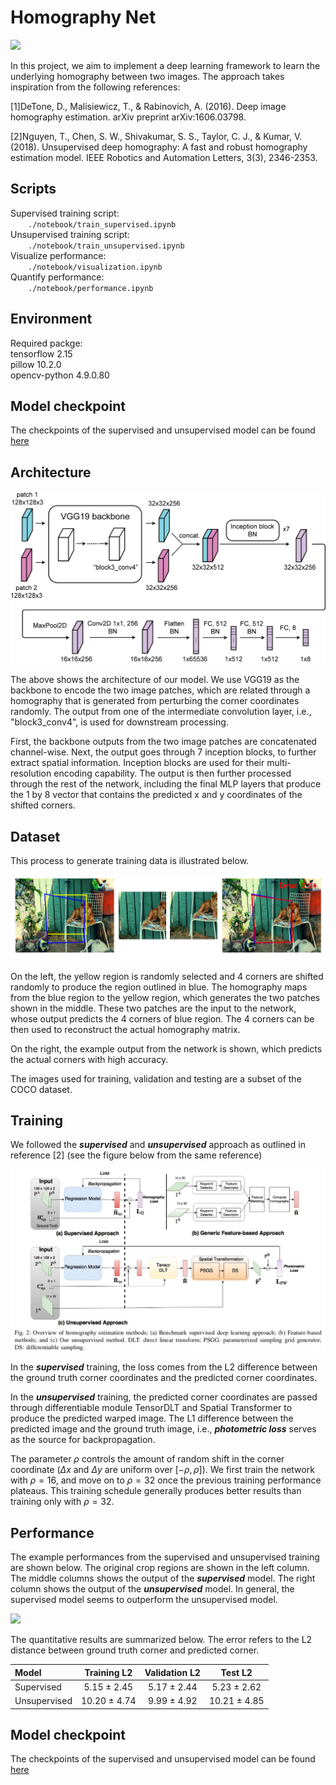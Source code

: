 # Homography Net

![](./figures/illustration_1.png)

In this project, we aim to implement a deep learning framework to learn the underlying homography between two images. The approach takes inspiration from the following references:

[1]DeTone, D., Malisiewicz, T., & Rabinovich, A. (2016). Deep image homography estimation. arXiv preprint arXiv:1606.03798.

[2]Nguyen, T., Chen, S. W., Shivakumar, S. S., Taylor, C. J., & Kumar, V. (2018). Unsupervised deep homography: A fast and robust homography estimation model. IEEE Robotics and Automation Letters, 3(3), 2346-2353.

## Scripts

Supervised training script: <br />
&ensp;&ensp;&ensp;&ensp;```./notebook/train_supervised.ipynb``` <br />
Unsupervised training script: <br />
&ensp;&ensp;&ensp;&ensp;```./notebook/train_unsupervised.ipynb``` <br />
Visualize performance: <br />
&ensp;&ensp;&ensp;&ensp;```./notebook/visualization.ipynb``` <br />
Quantify performance:<br />
&ensp;&ensp;&ensp;&ensp;```./notebook/performance.ipynb``` <br />

## Environment

Required packge: <br />
tensorflow 2.15 <br />
pillow 10.2.0 <br />
opencv-python 4.9.0.80 <br />

## Model checkpoint
The checkpoints of the supervised and unsupervised model can be found [here](https://www.dropbox.com/scl/fo/tywx25upu76x4hbgzfqbu/h?rlkey=wc5gjy48dd7vu272c2bmoc87f&dl=0)

## Architecture
![](./figures/architecture.png)

The above shows the architecture of our model. We use VGG19 as the backbone to encode the two image patches, which are related through a homography that is generated from perturbing the corner coordinates randomly. The output from one of the intermediate convolution layer, i.e., "block3_conv4", is used for downstream processing.

First, the backbone outputs from the two image patches are concatenated channel-wise. Next, the output goes through 7 inception blocks, to further extract spatial information. Inception blocks are used for their multi-resolution encoding capability. The output is then further processed through the rest of the network, including the final MLP layers that produce the 1 by 8 vector that contains the predicted x and y coordinates of the shifted corners. 

## Dataset

This process to generate training data is illustrated below.

![](./figures/illustration.png)

On the left, the yellow region is randomly selected and 4 corners are shifted randomly to produce the region outlined in blue. The homography maps from the blue region to the yellow region, which generates the two patches shown in the middle. These two patches are the input to the network, whose output predicts the 4 corners of blue region. The 4 corners can be then used to reconstruct the actual homography matrix. 

On the right, the example output from the network is shown, which predicts the actual corners with high accuracy.

The images used for training, validation and testing are a subset of the COCO dataset. 

## Training

We followed the ***supervised*** and ***unsupervised*** approach as outlined in reference [2] (see the figure below from the same reference)

![](./figures/training_scheme.png)

In the ***supervised*** training, the loss comes from the L2 difference between the ground truth corner coordinates and the predicted corner coordinates.

In the ***unsupervised*** training, the predicted corner coordinates are passed through differentiable module TensorDLT and Spatial Transformer to produce the predicted warped image. The L1 difference between the predicted image and the ground truth image, i.e., ***photometric loss*** serves as the source for backpropagation.

The parameter $\rho$ controls the amount of random shift in the corner coordinate ($\Delta x$ and $\Delta y$ are uniform over $[-\rho, \rho]$). We first train the network with $\rho=16$, and move on to $\rho=32$ once the previous training performance plateaus. This training schedule generally produces better results than training only with $\rho=32$.

## Performance

The example performances from the supervised and unsupervised training are shown below. The original crop regions are shown in the left column. The middle columns shows the output of the ***supervised*** model. The right column shows the output of the ***unsupervised*** model. In general, the supervised model seems to outperform the unsupervised model. 

![](./figures/visualization.png)

The quantitative results are summarized below. The error refers to the L2 distance between ground truth corner and predicted corner. 

| Model       | Training L2     | Validation L2    |  Test L2        |
| :---        |    :----:       |     :----:       |    :----:       |
| Supervised  | 5.15 $\pm$ 2.45 | 5.17 $\pm$ 2.44  | 5.23 $\pm$ 2.62 |
| Unsupervised| 10.20 $\pm$ 4.74| 9.99 $\pm$ 4.92  | 10.21 $\pm$ 4.85|

## Model checkpoint
The checkpoints of the supervised and unsupervised model can be found [here](https://www.dropbox.com/scl/fo/tywx25upu76x4hbgzfqbu/h?rlkey=wc5gjy48dd7vu272c2bmoc87f&dl=0)
